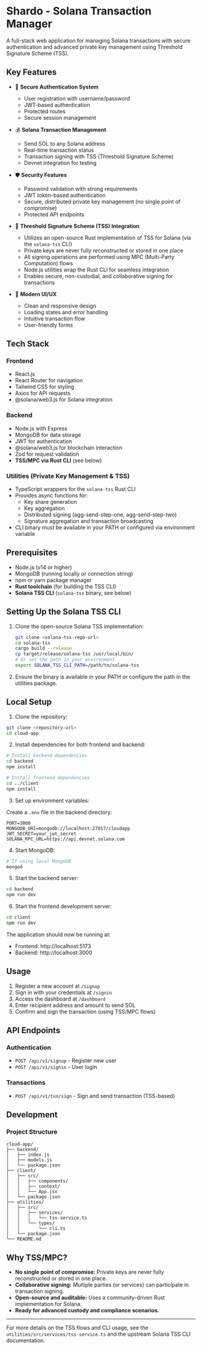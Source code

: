 # Shardo - Solana Transaction Manager

A full-stack web application for managing Solana transactions with secure authentication and advanced private key management using Threshold Signature Scheme (TSS).

## Key Features

- 🔐 **Secure Authentication System**
  - User registration with username/password
  - JWT-based authentication
  - Protected routes
  - Secure session management

- 💰 **Solana Transaction Management**
  - Send SOL to any Solana address
  - Real-time transaction status
  - Transaction signing with TSS (Threshold Signature Scheme)
  - Devnet integration for testing

- 🛡️ **Security Features**
  - Password validation with strong requirements
  - JWT token-based authentication
  - Secure, distributed private key management (no single point of compromise)
  - Protected API endpoints

- 🔗 **Threshold Signature Scheme (TSS) Integration**
  - Utilizes an open-source Rust implementation of TSS for Solana (via the `solana-tss` CLI)
  - Private keys are never fully reconstructed or stored in one place
  - All signing operations are performed using MPC (Multi-Party Computation) flows
  - Node.js utilities wrap the Rust CLI for seamless integration
  - Enables secure, non-custodial, and collaborative signing for transactions

- 🎨 **Modern UI/UX**
  - Clean and responsive design
  - Loading states and error handling
  - Intuitive transaction flow
  - User-friendly forms

## Tech Stack

### Frontend
- React.js
- React Router for navigation
- Tailwind CSS for styling
- Axios for API requests
- @solana/web3.js for Solana integration

### Backend
- Node.js with Express
- MongoDB for data storage
- JWT for authentication
- @solana/web3.js for blockchain interaction
- Zod for request validation
- **TSS/MPC via Rust CLI** (see below)

### Utilities (Private Key Management & TSS)
- TypeScript wrappers for the `solana-tss` Rust CLI
- Provides async functions for:
  - Key share generation
  - Key aggregation
  - Distributed signing (agg-send-step-one, agg-send-step-two)
  - Signature aggregation and transaction broadcasting
- CLI binary must be available in your PATH or configured via environment variable

## Prerequisites

- Node.js (v14 or higher)
- MongoDB (running locally or connection string)
- npm or yarn package manager
- **Rust toolchain** (for building the TSS CLI)
- **Solana TSS CLI** (`solana-tss` binary, see below)

## Setting Up the Solana TSS CLI

1. Clone the open-source Solana TSS implementation:
   ```bash
   git clone <solana-tss-repo-url>
   cd solana-tss
   cargo build --release
   cp target/release/solana-tss /usr/local/bin/
   # Or set the path in your environment
   export SOLANA_TSS_CLI_PATH=/path/to/solana-tss
   ```
2. Ensure the binary is available in your PATH or configure the path in the utilities package.

## Local Setup

1. Clone the repository:
```bash
git clone <repository-url>
cd cloud-app
```

2. Install dependencies for both frontend and backend:
```bash
# Install backend dependencies
cd backend
npm install

# Install frontend dependencies
cd ../client
npm install
```

3. Set up environment variables:

Create a `.env` file in the backend directory:
```env
PORT=3000
MONGODB_URI=mongodb://localhost:27017/cloudapp
JWT_SECRET=your_jwt_secret
SOLANA_RPC_URL=https://api.devnet.solana.com
```

4. Start MongoDB:
```bash
# If using local MongoDB
mongod
```

5. Start the backend server:
```bash
cd backend
npm run dev
```

6. Start the frontend development server:
```bash
cd client
npm run dev
```

The application should now be running at:
- Frontend: http://localhost:5173
- Backend: http://localhost:3000

## Usage

1. Register a new account at `/signup`
2. Sign in with your credentials at `/signin`
3. Access the dashboard at `/dashboard`
4. Enter recipient address and amount to send SOL
5. Confirm and sign the transaction (using TSS/MPC flows)

## API Endpoints

### Authentication
- `POST /api/v1/signup` - Register new user
- `POST /api/v1/signin` - User login

### Transactions
- `POST /api/v1/txn/sign` - Sign and send transaction (TSS-based)

## Development

### Project Structure
```
cloud-app/
├── backend/
│   ├── index.js
│   ├── models.js
│   └── package.json
├── client/
│   ├── src/
│   │   ├── components/
│   │   ├── context/
│   │   └── App.jsx
│   └── package.json
├── utilities/
│   ├── src/
│   │   ├── services/
│   │   │   └── tss-service.ts
│   │   └── types/
│   │       └── cli.ts
│   └── package.json
└── README.md
```

## Why TSS/MPC?
- **No single point of compromise:** Private keys are never fully reconstructed or stored in one place.
- **Collaborative signing:** Multiple parties (or services) can participate in transaction signing.
- **Open-source and auditable:** Uses a community-driven Rust implementation for Solana.
- **Ready for advanced custody and compliance scenarios.**

---

For more details on the TSS flows and CLI usage, see the `utilities/src/services/tss-service.ts` and the upstream Solana TSS CLI documentation.